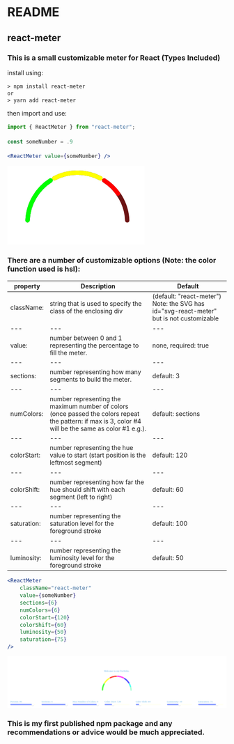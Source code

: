 # README
## react-meter

### This is a small customizable meter for React (Types Included)

install using:
```
> npm install react-meter
or
> yarn add react-meter
```
then import and use:

```jsx
import { ReactMeter } from "react-meter";

const someNumber = .9

<ReactMeter value={someNumber} />
```

![example image](https://github.com/DarbyBurbidge/react-meter/blob/dev/gauge/.images/GuageExampleAlpha.png)

### There are a number of customizable options (Note: the color function used is hsl):
| property | Description | Default |
| --- | --- | --- |
| className: | string that is used to specify the class of the enclosing div | (default: "react-meter") Note: the SVG has id="svg-react-meter" but is not customizable |
| --- | --- | --- |
| value: | number between 0 and 1 representing the percentage to fill the meter. | none, required: true |
| --- | --- | --- |
| sections: | number representing how many segments to build the meter. | default: 3 |
| --- | --- | --- |
| numColors: | number representing the maximum number of colors (once passed the colors repeat the pattern: if max is 3, color #4 will be the same as color #1 e.g.). | default: sections |
| --- | --- | --- |
| colorStart: | number representing the hue value to start (start position is the leftmost segment) | default: 120 |
| --- | --- | --- |
| colorShift: | number representing how far the hue should shift with each segment (left to right) | default: 60 |
| --- | --- | --- |
| saturation: | number representing the saturation level for the foreground stroke | default: 100 |
| --- | --- | --- |
| luminosity: | number representing the luminosity level for the foreground stroke | default: 50 |

```jsx
<ReactMeter
    className="react-meter"
    value={someNumber} 
    sections={6}
    numColors={6}
    colorStart={120}
    colorShift={60}
    luminosity={50}
    saturation={75}   
/>
```

![example of customization](https://github.com/DarbyBurbidge/react-meter/blob/dev/gauge/.images/GuageCustomExample.png)

### This is my first published npm package and any recommendations or advice would be much appreciated.



